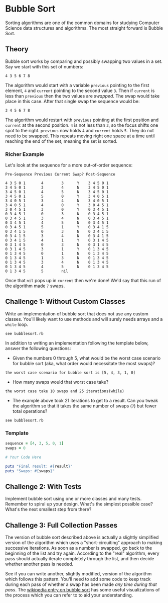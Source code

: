 # Bubble Sort

Sorting algorithms are one of the common domains for studying Computer Science
data structures and algorithms. The most straight forward is Bubble Sort.

## Theory

Bubble sort works by comparing and possibly swapping two values in a set. Say
we start with this set of numbers:

```
4 3 5 6 7 8
```

The algorithm would start with a variable `previous` pointing to the first element,
`4` and `current` pointing to the second value `3`. Then if `current` is
less than `previous` then the two values are *swapped*. The swap would take
place in this case. After that single swap the sequence would be:

```
3 4 5 6 7 8
```

The algorithm would restart with `previous` pointing at the first position and
`current` at the second position. `4` is not less than `3`, so the focus shifts
one spot to the right. `previous` now holds `4` and `current` holds `5`. They
do not need to be swapped. This repeats moving right one space at a time until
reaching the end of the set, meaning the set is sorted.

### Richer Example

Let's look at the sequence for a more out-of-order sequence:

```
Pre-Sequence Previous Current Swap? Post-Sequence

4 3 5 0 1       4        3      Y    3 4 5 0 1
3 4 5 0 1       3        4      N    3 4 5 0 1
3 4 5 0 1       4        5      N    3 4 5 0 1
3 4 5 0 1       5        0      Y    3 4 0 5 1
3 4 0 5 1       3        4      N    3 4 0 5 1
3 4 0 5 1       4        0      Y    3 0 4 5 1
3 0 4 5 1       3        0      Y    0 3 4 5 1
0 3 4 5 1       0        3      N    0 3 4 5 1
0 3 4 5 1       3        4      N    0 3 4 5 1
0 3 4 5 1       4        5      N    0 3 4 5 1
0 3 4 5 1       5        1      Y    0 3 4 1 5
0 3 4 1 5       0        3      N    0 3 4 1 5
0 3 4 1 5       3        4      N    0 3 4 1 5
0 3 4 1 5       4        1      Y    0 3 1 4 5
0 3 1 4 5       0        3      N    0 3 1 4 5
0 3 1 4 5       3        1      Y    0 1 3 4 5
0 1 3 4 5       0        1      N    0 1 3 4 5
0 1 3 4 5       1        3      N    0 1 3 4 5
0 1 3 4 5       3        4      N    0 1 3 4 5
0 1 3 4 5       4        5      N    0 1 3 4 5
0 1 3 4 5       5        nil
```

Once that `nil` pops up in `current` then we're done! We'd say that this run
of the algorithm made `7` swaps.

## Challenge 1: Without Custom Classes

Write an implementation of bubble sort that does not use any custom classes.
You'll likely want to use methods and will surely needs arrays and a `while` loop.
```
see bubblesort.rb
```

In addition to writing an implementation following the template below, answer
the following questions:

* Given the numbers 0 through 5, what would be the worst case scenario for
bubble sort (aka, what order would necessitate the most swaps)?
```
the worst case scenario for bubble sort is [5, 4, 3, 1, 0]
```
* How many swaps would that worst case take?
```
the worst case take 10 swaps and 25 iterations(while)
```
* The example above took 21 iterations to get to a result. Can you tweak the
algorithm so that it takes the same number of swaps (`7`) but fewer total operations?
```
see bubblesort.rb
```

### Template

```ruby
sequence = [4, 3, 5, 0, 1]
swaps = 0

# Your Code Here

puts "Final result: #{result}"
puts "Swaps: #{swaps}"
```

## Challenge 2: With Tests

Implement bubble sort using one or more classes and many tests. Remember to spiral up your design. What's the simplest possible case? What's the next smallest step from there?

## Challenge 3: Full Collection Passes

The version of bubble sort described above is actually a slightly simplified version of the algorithm which uses a "short-circuiting" approach to making successive iterations. As soon as a number is swapped, go back to the beginning of the list and try again. According to the "real" algorithm, every pass should actually iterate completely through the list, and then decide whether another pass is needed.

See if you can write another, slightly modified, version of the algorithm which follows this pattern. You'll need to add some code to keep track during each pass of whether a swap has been made _any time during that pass_. The [wikipedia entry on bubble sort](http://en.wikipedia.org/wiki/Bubble_sort) has some useful visualizations of the process which you can refer to to aid your understanding.

